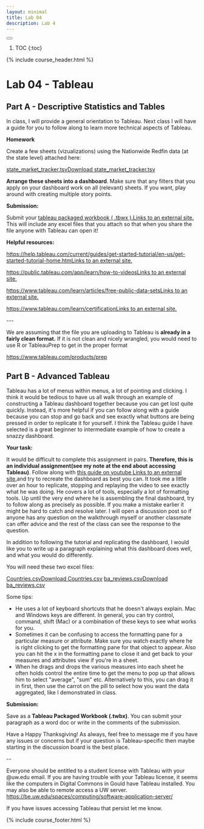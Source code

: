 ```yaml
---
layout: minimal
title: Lab 04
description: Lab 4
---
```


<button id="toc-toggle"><i class="fa-solid fa-bars"></i></button>
1. TOC
{:toc}

{% include course_header.html %}
# Lab 04 - Tableau

## Part A - Descriptive Statistics and Tables

In class, I will provide a general orientation to Tableau. Next class I will have a guide for you to follow along to learn more technical aspects of Tableau. 

**Homework**

Create a few sheets (vizualizations) using the Nationwide Redfin data (at the state level) attached here:

[state_market_tracker.tsv](https://canvas.uw.edu/courses/1692283/files/136712547?wrap=1)[Download state_market_tracker.tsv](https://canvas.uw.edu/courses/1692283/files/136712547/download?download_frd=1)

**Arrange these sheets into a dashboard**. Make sure that any filters that you apply on your dashboard work on all (relevant) sheets. If you want, play around with creating multiple story points.

**Submission:**

Submit your [tableau packaged workbook ( .tbwx ).Links to an external site.](https://help.tableau.com/current/pro/desktop/en-us/save_savework_packagedworkbooks.htm) This will include any excel files that you attach so that when you share the file anyone with Tableau can open it!

**Helpful resources:**

[https://help.tableau.com/current/guides/get-started-tutorial/en-us/get-started-tutorial-home.htmLinks to an external site.](https://help.tableau.com/current/guides/get-started-tutorial/en-us/get-started-tutorial-home.htm)

[https://public.tableau.com/app/learn/how-to-videosLinks to an external site.](https://public.tableau.com/app/learn/how-to-videos)

[https://www.tableau.com/learn/articles/free-public-data-setsLinks to an external site.](https://www.tableau.com/learn/articles/free-public-data-sets)

[https://www.tableau.com/learn/certificationLinks to an external site.](https://www.tableau.com/learn/certification)

 

\---

We are assuming that the file you are uploading to Tableau is **already in a fairly clean format.** If it is not clean and nicely wrangled, you would need to use R or TableauPrep to get in the proper format

https://www.tableau.com/products/prep



## Part B - Advanced Tableau

Tableau has a lot of menus within menus, a lot of pointing and clicking. I think it would be tedious to have us all walk through an example of constructing a Tableau dashboard together because you can get lost quite quickly. Instead, it's more helpful if you can follow along with a guide because you can stop and go back and see exactly what buttons are being pressed in order to replicate it for yourself. I think the Tableau guide I have selected is a great beginner to intermediate example of how to create a snazzy dashboard. 

**Your task:**

It would be difficult to complete this assignment in pairs. **Therefore, this is an individual assignment(see my note at the end about accessing Tableau)**. Follow along with [this guide on youtube Links to an external site.](https://www.youtube.com/watch?v=KlAKAarfLRQ)and try to recreate the dashboard as best you can. It took me a little over an hour to replicate, stopping and replaying the video to see exactly what he was doing. He covers a lot of tools, especially a lot of formatting tools. Up until the very end where he is assembling the final dashboard, try to follow along as precisely as possible. If you make a mistake earlier it might be hard to catch and resolve later. I will open a discussion post so if anyone has any question on the walkthrough myself or another classmate can offer advice and the rest of the class can see the response to the question. 

In addition to following the tutorial and replicating the dashboard, I would like you to write up a paragraph explaining what this dashboard does well, and what you would do differently. 

You will need these two excel files:

[Countries.csv](https://canvas.uw.edu/courses/1692283/files/136712528?wrap=1)[Download Countries.csv](https://canvas.uw.edu/courses/1692283/files/136712528/download?download_frd=1)
[ba_reviews.csv](https://canvas.uw.edu/courses/1692283/files/136712544?wrap=1)[Download ba_reviews.csv](https://canvas.uw.edu/courses/1692283/files/136712544/download?download_frd=1)

Some tips:

- He uses a lot of keyboard shortcuts that he doesn't always explain. Mac and Windows keys are different. In general, you can try control, command, shift (Mac) or a combination of these keys to see what works for you.
- Sometimes it can be confusing to access the formatting pane for a particular measure or attribute. Make sure you watch exactly where he is right clicking to get the formatting pane for that object to appear. Also you can hit the x in the formatting pane to close it and get back to your measures and attributes view if you're in a sheet. 
- When he drags and drops the various measures into each sheet he often holds control the entire time to get the menu to pop up that allows him to select "average", "sum" etc. Alternatively to this, you can drag it in first, then use the carrot on the pill to select how you want the data aggregated, like I demonstrated in class. 

 

**Submission:** 

Save as a **Tableau Packaged Workbook (.twbx)**. You can submit your paragraph as a word doc or write in the comments of the submission. 

 

Have a Happy Thanksgiving! As always, feel free to message me if you have any issues or concerns but if your question is Tableau-specific then maybe starting in the discussion board is the best place. 

\--

Everyone should be entitled to a student license with Tableau with your @uw.edu email. If you are having trouble with your Tableau license, it seems like the computers in Digital Commons in Gould have Tableau installed. You may also be able to remote access a UW server.  [https://be.uw.edu/spaces/computing/software-application-server/ ](https://be.uw.edu/spaces/computing/software-application-server/)

If you have issues accessing Tableau that persist let me know.


{% include course_footer.html %}
